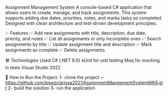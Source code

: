 Assignment Management System
A console-based C# application that allows users to create, manage, and track assignments. This system supports adding due dates, priorities, notes, and marks tasks as completed. Designed with clean architecture and test-driven development principles.

✨ Features
✅ Add new assignments with title, description, due date, priority, and notes
✅ List all assignments or only incomplete ones
✅ Search assignments by title
✅ Update assignment title and description
✅ Mark assignments as complete
✅ Delete assignments

🛠 Technologies Used
C# (.NET 9.0)
xUnit for unit testing
Moq for mocking in tests
Visual Studio 2022

🚀 How to Run the Project:
  1- clone the project ~ https://github.com/lopezclarissa2021/AssignmentMangementSystemWK8.git
  2- build the solution
  3- run the application
